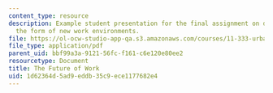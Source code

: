 ```yaml
---
content_type: resource
description: Example student presentation for the final assignment on determining
  the form of new work environments.
file: https://ol-ocw-studio-app-qa.s3.amazonaws.com/courses/11-333-urban-design-seminar-spring-2005/1d62364d5ad9eddb35c9ece1177682e4_future_of_work.pdf
file_type: application/pdf
parent_uid: bbf99a3a-9121-56fc-f161-c6e120e80ee2
resourcetype: Document
title: The Future of Work
uid: 1d62364d-5ad9-eddb-35c9-ece1177682e4
---
```

